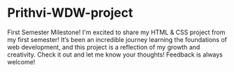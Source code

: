 # Prithvi-WDW-project
First Semester Milestone!  I'm excited to share my HTML &amp; CSS project from my first semester!  It’s been an incredible journey learning the foundations of web development, and this project is a reflection of my growth and creativity.  Check it out and let me know your thoughts! Feedback is always welcome! 
